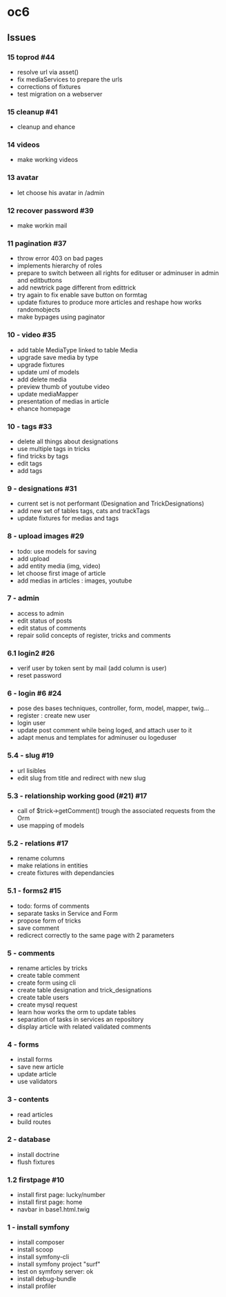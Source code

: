 # oc6

## Issues

### 15 toprod #44

- resolve url via asset()
- fix mediaServices to prepare the urls
- corrections of fixtures
- test migration on a webserver

### 15 cleanup #41
- cleanup and ehance

### 14 videos
- make working videos

### 13 avatar
- let choose his avatar in /admin

### 12 recover password #39
- make workin mail

### 11 pagination #37

- throw error 403 on bad pages
- implements hierarchy of roles
- prepare to switch between all rights for edituser or adminuser in admin and editbuttons
- add newtrick page different from edittrick
- try again to fix enable save button on formtag
- update fixtures to produce more articles and reshape how works randomobjects
- make bypages using paginator

### 10 - video #35
- add table MediaType linked to table Media
- upgrade save media by type
- upgrade fixtures
- update uml of models
- add delete media
- preview thumb of youtube video
- update mediaMapper
- presentation of medias in article
- ehance homepage

### 10 - tags #33
- delete all things about designations
- use multiple tags in tricks
- find tricks by tags
- edit tags
- add tags

### 9 - designations #31
- current set is not performant (Designation and TrickDesignations)
- add new set of tables tags, cats and trackTags
- update fixtures for medias and tags

### 8 - upload images #29
- todo: use models for saving
- add upload
- add entity media (img, video)
- let choose first image of article
- add medias in articles : images, youtube

### 7 - admin

- access to admin
- edit status of posts
- edit status of comments
- repair solid concepts of register, tricks and comments

### 6.1 login2 #26
- verif user by token sent by mail (add column is user)
- reset password

### 6 - login #6 #24

- pose des bases techniques, controller, form, model, mapper, twig...
- register : create new user
- login user
- update post comment while being loged, and attach user to it
- adapt menus and templates for adminuser ou logeduser

### 5.4 - slug #19

- url lisibles
- edit slug from title and redirect with new slug

### 5.3 - relationship working good (#21) #17

- call of $trick->getComment() trough the associated requests from the Orm
- use mapping of models

### 5.2 - relations #17

- rename columns
- make relations in entities
- create fixtures with dependancies

### 5.1 - forms2 #15

- todo: forms of comments
- separate tasks in Service and Form
- propose form of tricks
- save comment
- redicrect correctly to the same page with 2 parameters

### 5 - comments
- rename articles by tricks
- create table comment
- create form using cli
- create table designation and trick_designations
- create table users
- create mysql request
- learn how works the orm to update tables
- separation of tasks in services an repository
- display article with related validated comments

### 4 - forms

- install forms
- save new article
- update article
- use validators

### 3 - contents

- read articles
- build routes

### 2 - database

- install doctrine
- flush fixtures

### 1.2 firstpage #10

- install first page: lucky/number
- install first page: home
- navbar in base1.html.twig

### 1 - install symfony

- install composer
- install scoop
- install symfony-cli
- install symfony project "surf"
- test on symfony server: ok
- install debug-bundle
- install profiler
